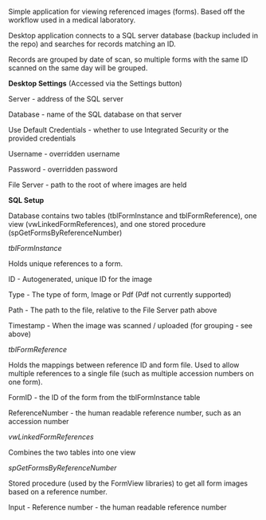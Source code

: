 Simple application for viewing referenced images (forms). Based off the workflow used in a medical laboratory.

Desktop application connects to a SQL server database (backup included in the repo) and searches for records matching an ID. 

Records are grouped by date of scan, so multiple forms with the same ID scanned on the same day will be grouped. 

**Desktop Settings** (Accessed via the Settings button)

Server - address of the SQL server

Database - name of the SQL database on that server

Use Default Credentials - whether to use Integrated Security or the provided credentials

Username - overridden username

Password - overridden password

File Server - path to the root of where images are held


**SQL Setup**

Database contains two tables (tblFormInstance and tblFormReference), one view (vwLinkedFormReferences), and one stored procedure (spGetFormsByReferenceNumber)


_tblFormInstance_

Holds unique references to a form.

ID - Autogenerated, unique ID for the image

Type - The type of form, Image or Pdf (Pdf not currently supported)

Path - The path to the file, relative to the File Server path above

Timestamp - When the image was scanned / uploaded (for grouping - see above)


_tblFormReference_

Holds the mappings between reference ID and form file.  Used to allow multiple references to a single file (such as multiple accession numbers on one form).

FormID - the ID of the form from the tblFormInstance table

ReferenceNumber - the human readable reference number, such as an accession number


_vwLinkedFormReferences_

Combines the two tables into one view


_spGetFormsByReferenceNumber_

Stored procedure (used by the FormView libraries) to get all form images based on a reference number.

Input - Reference number - the human readable reference number
